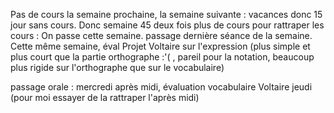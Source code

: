 Pas de cours la semaine prochaine, la semaine suivante : vacances donc 15 jour sans cours. Donc semaine 45 deux fois plus de cours pour rattraper les cours : On passe cette semaine.
passage dernière séance de la semaine.
Cette même semaine, éval Projet Voltaire sur l'expression (plus simple et plus court que la partie orthographe :'( , pareil pour la notation, beaucoup plus rigide sur l'orthographe que sur le vocabulaire)

passage orale : mercredi après midi, évaluation vocabulaire Voltaire jeudi (pour moi essayer de la rattraper l'après midi)